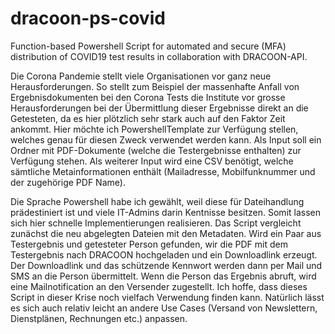 # dracoon-ps-covid
Function-based Powershell Script for automated and secure (MFA) distribution of COVID19 test results in collaboration with DRACOON-API.



Die Corona Pandemie stellt viele Organisationen vor ganz neue Herausforderungen. So stellt zum Beispiel der massenhafte Anfall von Ergebnisdokumenten bei den Corona Tests die Institute vor grosse Herausforderungen bei der Übermittlung dieser Ergebnisse direkt an die Getesteten, da es hier plötzlich sehr stark auch auf den Faktor Zeit ankommt.
Hier möchte ich PowershellTemplate zur Verfügung stellen, welches genau für diesen Zweck verwendet werden kann. Als Input soll ein Ordner mit PDF-Dokumente (welche die Testergebnisse enthalten) zur Verfügung stehen. Als weiterer Input wird eine CSV benötigt, welche sämtliche Metainformationen enthält (Mailadresse,  Mobilfunknummer und der zugehörige PDF Name).

Die Sprache Powershell habe ich gewählt, weil diese für Dateihandlung prädestiniert ist und viele IT-Admins darin Kentnisse besitzen. Somit lassen sich hier schnelle Implementierungen realisieren.
Das Script vergleicht zunächst die neu abgelegten Dateien mit den Metadaten. Wird ein Paar aus Testergebnis und getesteter Person gefunden, wir die PDF mit dem Testergebnis nach DRACOON hochgeladen und ein Downloadlink erzeugt. Der Downloadlink und das schützende Kennwort werden dann per Mail und SMS an die Person übermittelt. Wenn die Person das Ergebnis abruft, wird eine Mailnotification an den Versender zugestellt.
Ich hoffe, dass dieses Script in dieser Krise noch vielfach Verwendung finden kann. Natürlich lässt es sich auch relativ leicht an andere Use Cases (Versand von Newslettern, Dienstplänen, Rechnungen etc.) anpassen.
